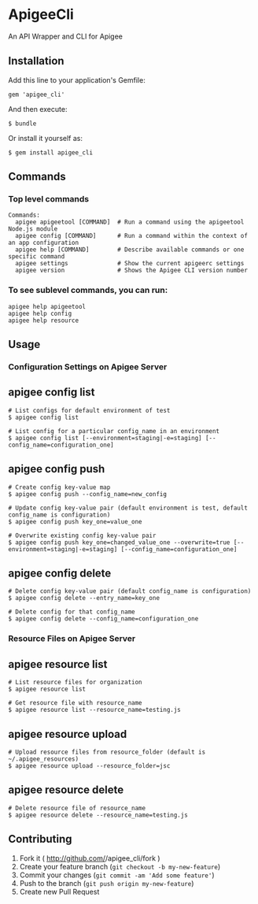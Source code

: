 # ApigeeCli

An API Wrapper and CLI for Apigee

## Installation

Add this line to your application's Gemfile:

    gem 'apigee_cli'

And then execute:

    $ bundle

Or install it yourself as:

    $ gem install apigee_cli

## Commands

### Top level commands

    Commands:
      apigee apigeetool [COMMAND]  # Run a command using the apigeetool Node.js module
      apigee config [COMMAND]      # Run a command within the context of an app configuration
      apigee help [COMMAND]        # Describe available commands or one specific command
      apigee settings              # Show the current apigeerc settings
      apigee version               # Shows the Apigee CLI version number

### To see sublevel commands, you can run:

    apigee help apigeetool
    apigee help config
    apigee help resource

## Usage

### Configuration Settings on Apigee Server

## apigee config list

    # List configs for default environment of test
    $ apigee config list

    # List config for a particular config_name in an environment
    $ apigee config list [--environment=staging|-e=staging] [--config_name=configuration_one]

## apigee config push

    # Create config key-value map
    $ apigee config push --config_name=new_config

    # Update config key-value pair (default environment is test, default config_name is configuration)
    $ apigee config push key_one=value_one

    # Overwrite existing config key-value pair
    $ apigee config push key_one=changed_value_one --overwrite=true [--environment=staging|-e=staging] [--config_name=configuration_one]

## apigee config delete

    # Delete config key-value pair (default config_name is configuration)
    $ apigee config delete --entry_name=key_one

    # Delete config for that config_name
    $ apigee config delete --config_name=configuration_one

### Resource Files on Apigee Server

## apigee resource list

    # List resource files for organization
    $ apigee resource list

    # Get resource file with resource_name
    $ apigee resource list --resource_name=testing.js

## apigee resource upload

    # Upload resource files from resource_folder (default is ~/.apigee_resources)
    $ apigee resource upload --resource_folder=jsc

## apigee resource delete

    # Delete resource file of resource_name
    $ apigee resource delete --resource_name=testing.js

## Contributing

1. Fork it ( http://github.com/<my-github-username>/apigee_cli/fork )
2. Create your feature branch (`git checkout -b my-new-feature`)
3. Commit your changes (`git commit -am 'Add some feature'`)
4. Push to the branch (`git push origin my-new-feature`)
5. Create new Pull Request
